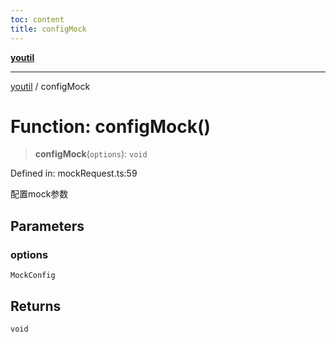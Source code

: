 ```yaml
---
toc: content
title: configMock
---
```

[**youtil**](../README.md)

***

[youtil](../globals.md) / configMock

# Function: configMock()

> **configMock**(`options`): `void`

Defined in: mockRequest.ts:59

配置mock参数

## Parameters

### options

`MockConfig`

## Returns

`void`
